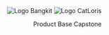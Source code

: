 <div align="right">
<div>
<img src="https://camo.githubusercontent.com/cc8ac09041e35de4ee1aaf77064a490fc9e55e80b4790a5f99692cb1c24b9d81/68747470733a2f2f6c68332e676f6f676c6575736572636f6e74656e742e636f6d2f4a325149304c33764a77763633536d33697349393063747875787a6e7a36376441744a514e32767537776e557577743957632d574937567549687776723079567244506663376b424e3575735a7a37356e44575f6b3936704366635a42786e664e7a76565330673d77363030" alt="Logo Bangkit"/>

<img src="https://camo.githubusercontent.com/ecd01bfc23af085401e55d9eb2c3601eaf76fa641fbd09c52c64e0d5ffe67dc1/68747470733a2f2f692e6962622e636f2e636f6d2f37345a767239432f6361746c6f7269732d6c6f676f2e706e67" alt="Logo CatLoris"/>
</div>

<p>Product Base Capstone</p>
</div>


